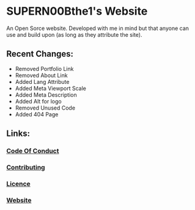 # SUPERN00Bthe1's Website
An Open Sorce website. Developed with me in mind but that anyone can use and build upon (as long as they attribute the site).

## Recent Changes:
* Removed Portfolio Link
* Removed About Link
* Added Lang Attribute
* Added Meta Viewport Scale
* Added Meta Description
* Added Alt for logo
* Removed Unused Code
* Added 404 Page

## Links:
### [Code Of Conduct](https://github.com/SUPERN00Bthefirst/SUPERN00Bthe1Website/blob/master/.github/CODE_OF_CONDUCT.md)
### [Contributing](https://github.com/SUPERN00Bthefirst/SUPERN00Bthe1Website/blob/master/.github/CONTRIBUTING.md)
### [Licence](https://github.com/SUPERN00Bthefirst/SUPERN00Bthe1Website/blob/master/Licence)
### [Website](https://supern00b.8bit.ca/)
